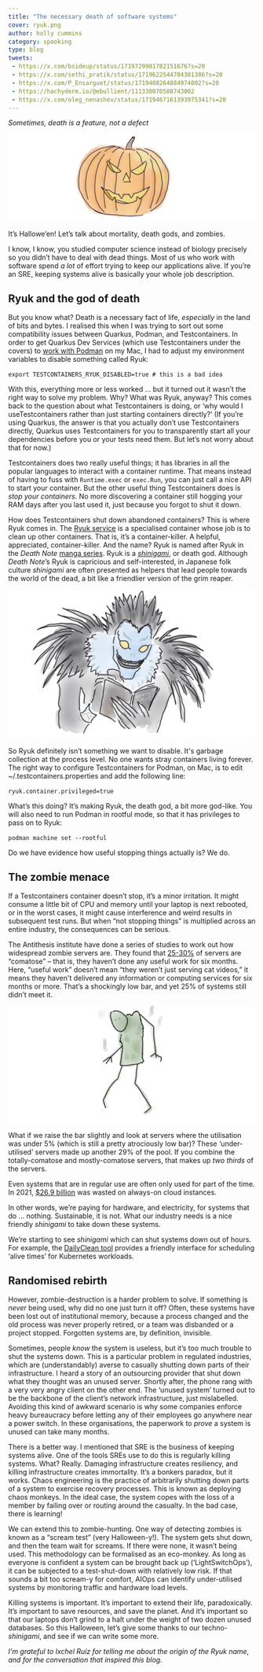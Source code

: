 ```yaml
---
title: "The necessary death of software systems"
cover: ryuk.png
author: holly cummins
category: spooking
type: blog
tweets:
 - https://x.com/bsideup/status/1719729901782151676?s=20
 - https://x.com/sethi_pratik/status/1719622544704381386?s=20
 - https://x.com/P_Ensarguet/status/1719408264884974002?s=20
 - https://hachyderm.io/@ebullient/111338070588743002
 - https://x.com/oleg_nenashev/status/1719467161393975341?s=20
---
```

_Sometimes, death is a feature, not a defect_

![A carved pumpkin](pumpkin.png)

It’s Hallowe’en! Let’s talk about mortality, death gods, and zombies.

I know, I know, you studied computer science instead of biology precisely so you didn’t have to deal with dead things. 
Most of us who work with software spend _a lot_ of effort trying to keep our applications alive. If you’re an SRE, keeping systems alive is basically your whole job description. 

## Ryuk and the god of death

But you know what? Death is a necessary fact of life, _especially_ in the land of bits and bytes. I realised this when I was trying to sort out some compatibility issues between Quarkus, Podman, and Testcontainers. In order to get Quarkus Dev Services (which use Testcontainers under the covers) to [work with Podman](https://quarkus.io/guides/podman) on my Mac, I had to adjust my environment variables to disable something called Ryuk:

```
export TESTCONTAINERS_RYUK_DISABLED=true # this is a bad idea
```

With this, everything more or less worked … but it turned out it wasn’t the right way to solve my problem. Why? What was Ryuk, anyway? This comes back to the question about what Testcontainers is doing, or ‘why would I useTestcontainers rather than just starting containers directly?’ (If you’re using Quarkus, the answer is that you actually don’t use Testcontainers directly, Quarkus uses Testcontainers for you to transparently start all your dependencies before you or your tests need them. But let’s not worry about that for now.)

Testcontainers does two really useful things; it has libraries in all the popular languages to interact with a container runtime. That means instead of having to fuss with `Runtime.exec` or `exec.Run`, you can just call a nice API to start your container. But the other useful thing Testcontainers does is _stop your containers_. No more discovering a container still hogging your RAM days after you last used it, just because you forgot to shut it down.  

How does Testcontainers shut down abandoned containers? This is where Ryuk comes in. The [Ryuk service](https://github.com/testcontainers/moby-ryuk) is a specialised container whose job is to clean up other containers. That is, it’s a container-killer. A helpful, appreciated, container-killer. And the name? Ryuk is named after Ryuk in the _Death Note_ [manga series](https://en.wikipedia.org/wiki/Death_Note). Ryuk is a [_shinigami_](https://www.historydefined.net/shinigami/), or death god. Although _Death Note_’s Ryuk is capricious and self-interested, in Japanese folk culture _shinigami_ are often presented as helpers that lead people towards the world of the dead, a bit like a friendlier version of the grim reaper. 

![Ryuk writing in the death note book](ryuk.png)

So Ryuk definitely isn’t something we want to disable. It's garbage collection at the process level. No one wants stray containers living forever. 
The right way to configure Testcontainers for Podman, on Mac, is to edit ~/.testcontainers.properties and add the following line:
```
ryuk.container.privileged=true
```

What’s this doing? It’s making Ryuk, the death god, a bit more god-like. You will also need to run Podman in rootful mode, so that it has privileges to pass on to Ryuk:
```
podman machine set --rootful
```

Do we have evidence how useful stopping things actually is? We do. 

## The zombie menace

If a Testcontainers container doesn’t stop, it’s a minor irritation. It might consume a little bit of CPU and memory until your laptop is next rebooted, or in the worst cases, it might cause interference and weird results in subsequent test runs. But when “not stopping things” is multiplied across an entire industry, the consequences can be serious. 

The Antithesis institute have done a series of studies to work out how widespread zombie servers are. They found that [25-30%](https://www.nrdc.org/sites/default/files/data-center-efficiency-assessment-IB.pdf) of servers are “comatose” – that is, they haven’t done any useful work for six months. Here, “useful work” doesn’t mean “they weren’t just serving cat videos,” it means they haven't delivered any information or computing services for six months or more. That’s a shockingly low bar, and yet 25% of systems still didn’t meet it. 

![A green zombie](zombie.png)

What if we raise the bar slightly and look at servers where the utilisation was under 5% (which is still a pretty atrociously low bar)? These ‘under-utilised’ servers made up another 29% of the pool.  If you combine the totally-comatose and mostly-comatose servers, that makes up _two thirds_ of the servers. 

Even systems that are in regular use are often only used for part of the time. In 2021, [$26.9 billion](https://web.archive.org/web/20230321092337/https://www.business2community.com/cloud-computing/overprovisioning-always-on-resources-lead-to-26-6-billion-in-public-cloud-waste-expected-in-2021-02381033) was wasted on always-on cloud instances. 

In other words, we’re paying for hardware, and electricity, for systems that do … nothing. Sustainable, it is not. What our industry needs is a nice friendly _shinigami_ to take down these systems. 

We’re starting to see _shinigami_ which can shut systems down out of hours. For example,  the [DailyClean tool](https://github.com/AxaFrance/dailyclean) provides a friendly interface for scheduling ‘alive times’ for Kubernetes workloads. 

## Randomised rebirth

However, zombie-destruction is a harder problem to solve. If something is _never_ being used, why did no one just turn it off? Often, these systems have been lost out of institutional memory, because a process changed and the old process was never properly retired, or a team was disbanded or a project stopped. Forgotten systems are, by definition, invisible. 

Sometimes, people _know_ the system is useless, but it’s too much trouble to shut the systems down. This is a particular problem in regulated industries, which are (understandably) averse to casually shutting down parts of their infrastructure. I heard a story of an outsourcing provider that shut down what they thought was an unused server. Shortly after, the phone rang with a very very angry client on the other end. The ‘unused system’ turned out to be the backbone of the client’s network infrastructure, just mislabelled. Avoiding this kind of awkward scenario is why some companies enforce heavy bureaucracy before letting any of their employees go anywhere near a power switch. In these organisations, the paperwork to _prove_ a system is unused can take many months. 

There is a better way. I mentioned that SRE is the business of keeping systems alive.  One of the tools SREs use to do this is regularly killing systems. What? Really. Damaging infrastructure creates resiliency, and killing infrastructure creates immortality. It’s a bonkers paradox, but it works. Chaos engineering is the practice of arbitrarily shutting down parts of a system to exercise recovery processes. This is known as deploying chaos monkeys. In the ideal case, the system copes with the loss of a member by failing over or routing around the casualty. In the bad case, there is learning!

We can extend this to zombie-hunting. One way of detecting zombies is known as a “scream test” (very Halloween-y!). The system gets shut down, and then the team wait for screams. If there were none, it wasn’t being used. This methodology can be formalised as an eco-monkey. As long as everyone is confident a system can be brought back up (‘LightSwitchOps’), it can be subjected to a test-shut-down with relatively low risk. If that sounds a bit too scream-y for comfort, AIOps can identify under-utilised systems by monitoring traffic and hardware load levels. 

Killing systems is important. It’s important to extend their life, paradoxically. It’s important to save resources, and save the planet. And it’s important so that our laptops don’t grind to a halt under the weight of two dozen unused databases. So this Halloween, let’s give some thanks to our techno-_shinigami_, and see if we can write some more. 

_I’m grateful to Ixchel Ruiz for telling me about the origin of the Ryuk name, and for the conversation that inspired this blog._